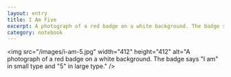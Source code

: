 ```yaml
--- 
layout: entry
title: I Am Five
excerpt: A photograph of a red badge on a white background. The badge says "I am" in small type and "5" in large type.
category: notebook
---
```

<img src="/images/i-am-5.jpg" width="412" height="412" alt="A photograph of a red badge on a white background. The badge says "I am" in small type and "5" in large type." />

